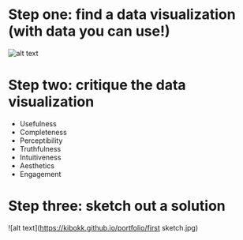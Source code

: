 # Step one: find a data visualization (with data you can use!)
![alt text](https://www.kff.org/wp-content/uploads/2021/11/monitor_2_nov8.png)

# Step two: critique the data visualization
- Usefulness 
- Completeness
- Perceptibility
- Truthfulness
- Intuitiveness
- Aesthetics
- Engagement

# Step three: sketch out a solution
![alt text](https://kibokk.github.io/portfolio/first sketch.jpg)

